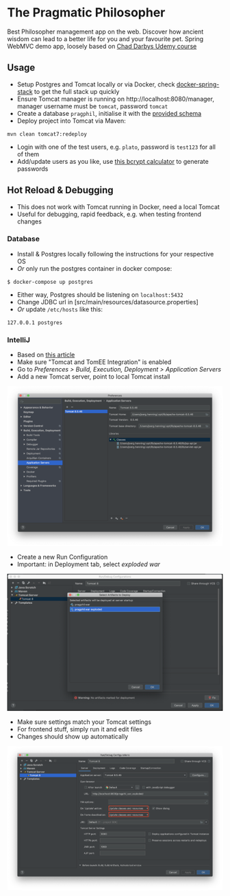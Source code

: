 # The Pragmatic Philosopher

Best Philosopher management app on the web. Discover how ancient wisdom can lead to a better life for you and your favourite pet. Spring WebMVC demo app, loosely based on [Chad Darbys Udemy course](https://www.udemy.com/spring-hibernate-tutorial)

## Usage

- Setup Postgres and Tomcat locally or via Docker, check [docker-spring-stack](https://github.com/joerx/docker-spring-stack) to get the full stack up quickly
- Ensure Tomcat manager is running on http://localhost:8080/manager, manager username must be `tomcat`, password `tomcat`
- Create a database `pragphil`, initialise it with the [provided schema](./src/main/resources/schema.sql)
- Deploy project into Tomcat via Maven:

```
mvn clean tomcat7:redeploy
``` 

- Login with one of the test users, e.g. `plato`, password is `test123` for all of them
- Add/update users as you like, use [this bcrypt calculator](https://www.bcryptcalculator.com/) to generate passwords 

## Hot Reload & Debugging

- This does not work with Tomcat running in Docker, need a local Tomcat
- Useful for debugging, rapid feedback, e.g. when testing frontend changes

### Database

- Install & Postgres locally following the instructions for your respective OS
- _Or_ only run the postgres container in docker compose:

```
$ docker-compose up postgres
```

- Either way, Postgres should be listening on `localhost:5432`
- Change JDBC url in [src/main/resources/datasource.properties]
- _Or_ update `/etc/hosts` like this:

```
127.0.0.1 postgres
```

### IntelliJ

- Based on [this article](https://www.mkyong.com/intellij/intellij-idea-auto-reload-a-web-application-hot-deploy/)
- Make sure "Tomcat and TomEE Integration" is enabled
- Go to _Preferences > Build, Execution, Deployment > Application Servers_
- Add a new Tomcat server, point to local Tomcat install

![IntelliJ Application Servers](docs/media/intellij_app_servers.png)

- Create a new Run Configuration
- Important: in Deployment tab, select _exploded war_

![IntelliJ Select Artifact](docs/media/intellij_select_artifact.png)

- Make sure settings match your Tomcat settings
- For frontend stuff, simply run it and edit files
- Changes should show up automatically

![IntelliJ Tomcat Run Config](docs/media/intellij_tomcat_run_config.png)
